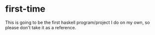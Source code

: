 # first-time
This is going to be the first haskell program/project I do on my own, so please don't take it as a reference.